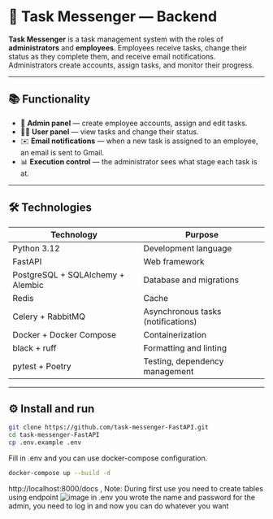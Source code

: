 # 🚀 Task Messenger — Backend

**Task Messenger** is a task management system with the roles of **administrators** and **employees**.
Employees receive tasks, change their status as they complete them, and receive email notifications.
Administrators create accounts, assign tasks, and monitor their progress.

---

## 📚 Functionality

- 👤 **Admin panel** — create employee accounts, assign and edit tasks.
- 🧑‍💼 **User panel** — view tasks and change their status.
- ✉️ **Email notifications** — when a new task is assigned to an employee, an email is sent to Gmail.
- 📊 **Execution control** — the administrator sees what stage each task is at.

---

## 🛠️ Technologies

| Technology                        | Purpose                            |
|-----------------------------------|------------------------------------|
| Python 3.12                       | Development language               |
| FastAPI                           | Web framework                      |
| PostgreSQL + SQLAlchemy + Alembic | Database and migrations            |
| Redis                             | Cache                              |
| Celery + RabbitMQ                 | Asynchronous tasks (notifications) |
| Docker + Docker Compose           | Containerization                   |
| black + ruff                      | Formatting and linting             |
| pytest + Poetry                   | Testing, dependency management     |

---

## ⚙️ Install and run

```bash
git clone https://github.com/task-messenger-FastAPI.git
cd task-messenger-FastAPI
cp .env.example .env
```
Fill in .env and you can use docker-compose configuration.
```bash
docker-compose up --build -d
```

http://localhost:8000/docs , Note: During first use you need to create tables using endpoint
![image](https://github.com/user-attachments/assets/5aeeff84-d2a9-4784-8564-639523bec483)
in .env you wrote the name and password for the admin, you need to log in and now you can do whatever you want